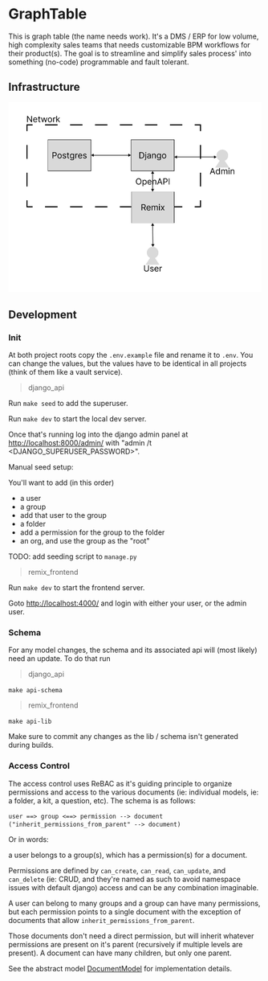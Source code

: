 # GraphTable

This is graph table (the name needs work). It's a DMS / ERP for low volume, high complexity sales teams that needs customizable BPM workflows for their product(s). The goal is to streamline and simplify sales process' into something (no-code) programmable and fault tolerant.

## Infrastructure

![Infrastructure](./docs/Infrastructure.png)

## Development

### Init

At both project roots copy the `.env.example` file and rename it to `.env`. You can change the values, but the values have to be identical in all projects (think of them like a vault service).

> django_api

Run `make seed` to add the superuser.

Run `make dev` to start the local dev server.

Once that's running log into the django admin panel at [http://localhost:8000/admin/](http://localhost:8000/admin/) with "admin /t <DJANGO_SUPERUSER_PASSWORD>".

Manual seed setup:

You'll want to add (in this order)

- a user
- a group
- add that user to the group
- a folder
- add a permission for the group to the folder
- an org, and use the group as the "root"

TODO: add seeding script to `manage.py`

> remix_frontend

Run `make dev` to start the frontend server.

Goto [http://localhost:4000/](http://localhost:4000/) and login with either your user, or the admin user.

### Schema

For any model changes, the schema and its associated api will (most likely) need an update. To do that run

> django_api

`make api-schema`

> remix_frontend

`make api-lib`

Make sure to commit any changes as the lib / schema isn't generated during builds.

### Access Control

The access control uses ReBAC as it's guiding principle to organize permissions and access to the various documents (ie: individual models, ie: a folder, a kit, a question, etc). The schema is as follows:

```
user ==> group <==> permission --> document ("inherit_permissions_from_parent" --> document)

```

Or in words:

a user belongs to a group(s), which has a permission(s) for a document.

Permissions are defined by `can_create`, `can_read`, `can_update`, and `can_delete` (ie: CRUD, and they're named as such to avoid namespace issues with default django) access and can be any combination imaginable.

A user can belong to many groups and a group can have many permissions, but each permission points to a single document with the exception of documents that allow `inherit_permissions_from_parent`.

Those documents don't need a direct permission, but will inherit whatever permissions are present on it's parent (recursively if multiple levels are present). A document can have many children, but only one parent.

See the abstract model [DocumentModel](./django_api/kits/models.py) for implementation details.
